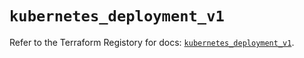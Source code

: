 # `kubernetes_deployment_v1`

Refer to the Terraform Registory for docs: [`kubernetes_deployment_v1`](https://registry.terraform.io/providers/hashicorp/kubernetes/2.25.1/docs/resources/deployment_v1).
